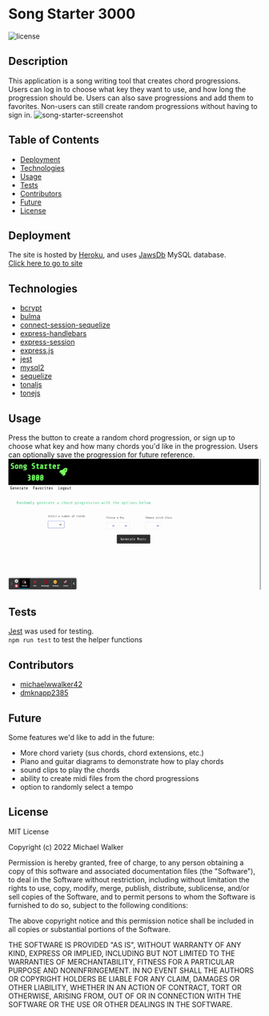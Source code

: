 # Song Starter 3000
  ![license](https://img.shields.io/badge/license-MIT-orange.svg)

  ## Description
  This application is a song writing tool that creates chord progressions. Users can log in to choose what key they want to use, and how long the progression should be. Users can also save progressions and add them to favorites. Non-users can still create random progressions without having to sign in. 
![song-starter-screenshot](assets/images/song-starter-hero.gif)
  ## Table of Contents
  * [Deployment](#deployment)
  * [Technologies](#technologies)
  * [Usage](#usage)
  * [Tests](#tests)
  * [Contributors](#contributors)  
  * [Future](#future)  
  * [License](#license)  
  
  ## Deployment
  The site is hosted by [Heroku](https://www.heroku.com), and uses [JawsDb](https://elements.heroku.com/addons/jawsdb) MySQL database.   
  [Click here to go to site](https://song-starter-3000.herokuapp.com/)
  ## Technologies
  - [bcrypt](https://www.npmjs.com/package/bcrypt)
  - [bulma](https://bulma.io/)
  - [connect-session-sequelize](https://www.npmjs.com/package/connect-session-sequelize)
  - [express-handlebars](https://www.npmjs.com/package/express-handlebars)
  - [express-session](https://www.npmjs.com/package/express-session)
  - [express.js](https://expressjs.com/)
  - [jest](https://jestjs.io/)
  - [mysql2](https://www.npmjs.com/package/mysql2)
  - [sequelize](https://sequelize.org/)
  - [tonaljs](https://github.com/tonaljs/tonal)  
  - [tonejs](https://tonejs.github.io/)  

  ## Usage
  Press the button to create a random chord progression, or sign up to choose what key and how many chords you'd like in the progression. Users can optionally save the progression for future reference.  
  ![song-starter-demo](assets/images/song-starter-demo.gif) 
  ## Tests
  [Jest](https://jestjs.io/) was used for testing.  
  `npm run test` to test the helper functions  
  ## Contributors
  - [michaelwwalker42](https://github.com/michaelwwalker42)  
  - [dmknapp2385](https://github.com/dmknapp2385) 

  ## Future 
Some features we'd like to add in the future:
 - More chord variety (sus chords, chord extensions, etc.)
 - Piano and guitar diagrams to demonstrate how to play chords
 - sound clips to play the chords
 - ability to create midi files from the chord progressions
 - option to randomly select a tempo
  ## License
  MIT License

Copyright (c) 2022 Michael Walker

Permission is hereby granted, free of charge, to any person obtaining a copy of this software and associated documentation files (the "Software"), to deal in the Software without restriction, including without limitation the rights to use, copy, modify, merge, publish, distribute, sublicense, and/or sell copies of the Software, and to permit persons to whom the Software is furnished to do so, subject to the following conditions:

The above copyright notice and this permission notice shall be included in all copies or substantial portions of the Software.

THE SOFTWARE IS PROVIDED "AS IS", WITHOUT WARRANTY OF ANY KIND, EXPRESS OR IMPLIED, INCLUDING BUT NOT LIMITED TO THE WARRANTIES OF MERCHANTABILITY, FITNESS FOR A PARTICULAR PURPOSE AND NONINFRINGEMENT. IN NO EVENT SHALL THE AUTHORS OR COPYRIGHT HOLDERS BE LIABLE FOR ANY CLAIM, DAMAGES OR OTHER LIABILITY, WHETHER IN AN ACTION OF CONTRACT, TORT OR OTHERWISE, ARISING FROM, OUT OF OR IN CONNECTION WITH THE SOFTWARE OR THE USE OR OTHER DEALINGS IN THE SOFTWARE. 
  
